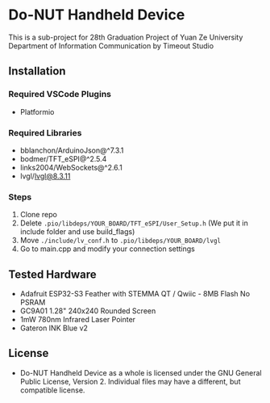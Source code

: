 # Do-NUT Handheld Device
This is a sub-project for 28th Graduation Project of Yuan Ze University Department of Information Communication by Timeout Studio

## Installation
### Required VSCode Plugins
- Platformio

### Required Libraries
- bblanchon/ArduinoJson@^7.3.1
- bodmer/TFT_eSPI@^2.5.4
- links2004/WebSockets@^2.6.1
- lvgl/lvgl@8.3.11

### Steps
1. Clone repo
2. Delete `.pio/libdeps/YOUR_BOARD/TFT_eSPI/User_Setup.h` (We put it in include folder and use build_flags)
3. Move `./include/lv_conf.h` to `.pio/libdeps/YOUR_BOARD/lvgl`
4. Go to main.cpp and modify your connection settings

## Tested Hardware
- Adafruit ESP32-S3 Feather with STEMMA QT / Qwiic - 8MB Flash No PSRAM
- GC9A01 1.28" 240x240 Rounded Screen
- 1mW 780nm Infrared Laser Pointer
- Gateron INK Blue v2

## License
- Do-NUT Handheld Device as a whole is licensed under the GNU General Public License, Version 2. Individual files may have a different, but compatible license.